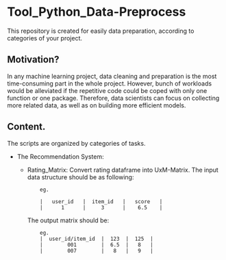 # Tool_Python_Data-Preprocess
This repository is created for easily data preparation, according to categories of your project.

## Motivation?
In any machine learning project, data cleaning and preparation is the most time-consuming part in the whole project. However, bunch of workloads would be alleviated if the repetitive code could be coped with only one function or one package. Therefore, data scientists can focus on collecting more related data, as well as on building more efficient models.

## Content.
The scripts are organized by categories of tasks.

- The Recommendation System:
  - Rating_Matrix: Convert rating dataframe into UxM-Matrix.
    The input data structure should be as following:
    
            eg.
                
            |   user_id   |  item_id   |   score   |
            |      1      |     3      |    6.5    |
    
    The output matrix should be:
    
            eg.
            |  user_id/item_id  |  123  |  125  |
            |        001        |  6.5  |   8   |
            |        007        |   8   |   9   |

